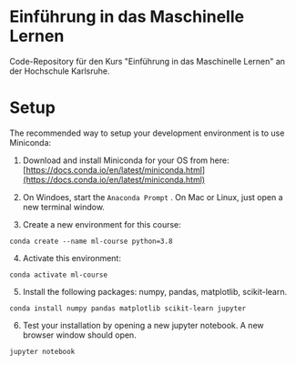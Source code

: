 # Einführung in das Maschinelle Lernen
Code-Repository für den Kurs "Einführung in das Maschinelle Lernen" an der Hochschule Karlsruhe.

# Setup

The recommended way to setup your development environment is to use Miniconda:
1. Download and install Miniconda for your OS from here: [https://docs.conda.io/en/latest/miniconda.html](https://docs.conda.io/en/latest/miniconda.html)

2. On Windoes, start the `Anaconda Prompt` . On Mac or Linux, just open a new terminal window.

3. Create a new environment for this course:

`conda create --name ml-course python=3.8`

4. Activate this environment:

`conda activate ml-course`

5. Install the following packages: numpy, pandas, matplotlib, scikit-learn.

`conda install numpy pandas matplotlib scikit-learn jupyter`

6. Test your installation by opening a new jupyter notebook. A new browser window should open.

`jupyter notebook`


